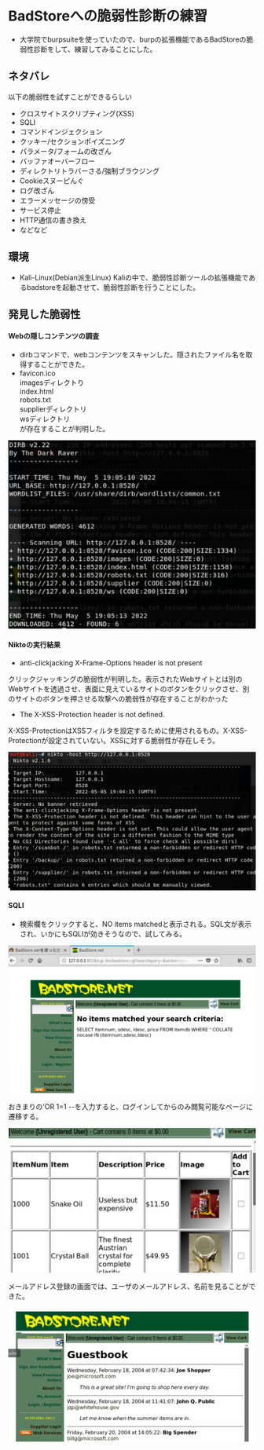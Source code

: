 # BadStoreへの脆弱性診断の練習
- 大学院でburpsuiteを使っていたので、burpの拡張機能であるBadStoreの脆弱性診断をして、練習してみることにした。

## ネタバレ
以下の脆弱性を試すことができるらしい

- クロスサイトスクリプティング(XSS)
- SQLI
- コマンドインジェクション
- クッキー/セクションポイズニング
- パラメータ/フォームの改ざん
- バッファオーバーフロー
- ディレクトリトラバーさる/強制ブラウジング
- Cookieスヌーピんぐ
- ログ改ざん
- エラーメッセージの傍受
- サービス停止
- HTTP通信の書き換え
- などなど 

## 環境
- Kali-Linux(Debian派生Linux)
Kaliの中で、脆弱性診断ツールの拡張機能であるbadstoreを起動させて、脆弱性診断を行うことにした。

## 発見した脆弱性

#### Webの隠しコンテンツの調査

- dirbコマンドで、webコンテンツをスキャンした。隠されたファイル名を取得することができた。
- favicon.ico <br>
imagesディレクトり <br>
index.html <br>
robots.txt <br>
supplierディレクトリ<br>
wsディレクトリ <br>
が存在することが判明した。

<p><img src="スクリーンショット 2022-05-05 19.05.55.png" alt="SQLI_vulnueablity" /></p> 

#### Niktoの実行結果
- anti-clickjacking X-Frame-Options header is not present <br>

クリックジャッキングの脆弱性が判明した。表示されたWebサイトとは別のWebサイトを透過させ、表面に見えているサイトのボタンをクリックさせ、別のサイトのボタンを押させる攻撃への脆弱性が存在することがわかった

- The X-XSS-Protection header is not defined. <br>

X-XSS-ProtectionはXSSフィルタを設定するために使用されるもの。X-XSS-Protectionが設定されていない。XSSに対する脆弱性が存在しそう。

<p><img src="スクリーンショット 2022-05-05 19.06.43.png" alt="SQLI_vulnueablity" /></p> 

#### SQLI
- 検索欄をクリックすると、NO items matchedと表示される。SQL文が表示され、いかにもSQLIが効きそうなので、試してみる。
<p><img src="スクリーンショット 2022-05-05 18.05.07.png" alt="SQLI_vulnueablity" /></p> 
おきまりの'OR 1=1 --を入力すると、ログインしてからのみ閲覧可能なページに遷移する。
<p><img src="スクリーンショット 2022-05-05 18.23.45.png" alt="SQLI" /></p> 

メールアドレス登録の画面では、ユーザのメールアドレス、名前を見ることができた。
<p><img src="スクリーンショット 2022-05-05 18.31.57.png" alt="SQLI" /></p> 
